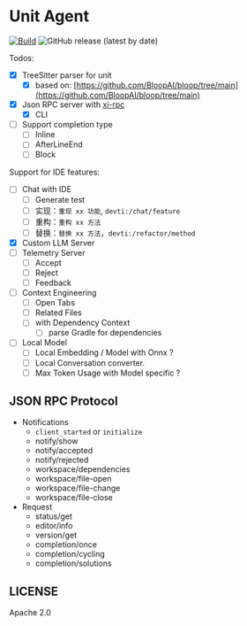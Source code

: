# Unit Agent

[![Build](https://github.com/unit-mesh/unit-agent/actions/workflows/ci.yml/badge.svg)](https://github.com/unit-mesh/unit-agent/actions/workflows/ci.yml)
![GitHub release (latest by date)](https://img.shields.io/github/v/release/unit-mesh/unit-lsp-server)

Todos:

- [x] TreeSitter parser for unit
    - [x] based on: [https://github.com/BloopAI/bloop/tree/main](https://github.com/BloopAI/bloop/tree/main)
- [x] Json RPC server with [xi-rpc](https://crates.io/crates/xi-rpc)
    - [x] CLI
- [ ] Support completion type
    - [ ] Inline
    - [ ] AfterLineEnd
    - [ ] Block

Support for IDE features:

- [ ] Chat with IDE
  - [ ] Generate test
  - [ ] 实现：`重现 xx 功能`, `devti:/chat/feature`
  - [ ] 重构：`重构 xx 方法`
  - [ ] 替换：`替换 xx 方法`，`devti:/refactor/method`
- [x] Custom LLM Server
- [ ] Telemetry Server
  - [ ] Accept
  - [ ] Reject
  - [ ] Feedback
- [ ] Context Engineering
  - [ ] Open Tabs
  - [ ] Related Files
  - [ ] with Dependency Context
    - [ ] parse Gradle for dependencies
- [ ] Local Model  
  - [ ] Local Embedding / Model with Onnx ?
  - [ ] Local Conversation converter.
  - [ ] Max Token Usage with Model specific ?

## JSON RPC Protocol

- Notifications
  - `client_started` or `initialize`
  - notify/show
  - notify/accepted
  - notify/rejected
  - workspace/dependencies
  - workspace/file-open
  - workspace/file-change
  - workspace/file-close
- Request
  - status/get
  - editor/info
  - version/get
  - completion/once
  - completion/cycling
  - completion/solutions

## LICENSE

Apache 2.0
